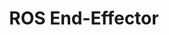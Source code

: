 ---
layout: page
title: ROS End-Effector
description: A ROS-based set of standard interfaces to command robotics end-effectors in an agnostic fashion.
img: assets/img/ROSEE_arch_2022.png
redirect: https://wiki.ros.org/end_effector
importance: 1
category: ROS
giscus_comments: false
---
